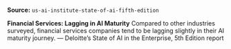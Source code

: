 **Source:** `us-ai-institute-state-of-ai-fifth-edition`

**Financial Services: Lagging in AI Maturity**
Compared to other industries surveyed, financial services companies tend to be lagging slightly in their AI maturity journey.
— Deloitte’s State of AI in the Enterprise, 5th Edition report
